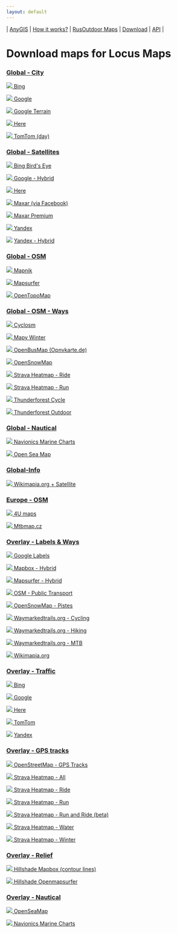 ```yaml
---
layout: default
---
```



| [AnyGIS][01] | [How it works?][02] | [RusOutdoor Maps][03] | [Download][04] | [API][05] |


[01]: https://anygis.ru/index_en
[02]: https://anygis.ru/Web/Html/Description_en
[03]: https://anygis.ru/Web/Html/RusOutdoor_en
[04]: https://anygis.ru/Web/Html/DownloadPage_en
[05]: https://anygis.ru/Web/Html/Api_en
# Download maps for Locus Maps


### [Global - City](locus-actions://https/raw.githubusercontent.com/nnngrach/AnyGIS_maps/master/Locus_online_maps/Installers_en/_Global-City.xml "Download all group files")
<a href="https://anygis.ru/api/v1/preview/Bing_map_for_locus" target="_blank" title="Preview map" > <img src="https://anygis.ru/Web/Img/eye.png" /> </a>  [Bing](locus-actions://https/raw.githubusercontent.com/nnngrach/AnyGIS_maps/master/Locus_online_maps/Installers_en/__Global-City-Bing_map.xml "Download this map")

<a href="https://anygis.ru/api/v1/preview/Google_Map_EN_SD" target="_blank" title="Preview map" > <img src="https://anygis.ru/Web/Img/eye.png" /> </a>  [Google](locus-actions://https/raw.githubusercontent.com/nnngrach/AnyGIS_maps/master/Locus_online_maps/Installers_en/__Global-City-Google_map.xml "Download this map")

<a href="https://anygis.ru/api/v1/preview/Google_Ter_EN_SD" target="_blank" title="Preview map" > <img src="https://anygis.ru/Web/Img/eye.png" /> </a>  [Google Terrain](locus-actions://https/raw.githubusercontent.com/nnngrach/AnyGIS_maps/master/Locus_online_maps/Installers_en/__Global-City-Google_terrain.xml "Download this map")

<a href="https://anygis.ru/api/v1/preview/Here_map" target="_blank" title="Preview map" > <img src="https://anygis.ru/Web/Img/eye.png" /> </a>  [Here](locus-actions://https/raw.githubusercontent.com/nnngrach/AnyGIS_maps/master/Locus_online_maps/Installers_en/__Global-City-Here_map.xml "Download this map")

<a href="https://anygis.ru/api/v1/preview/TomTom_base_day" target="_blank" title="Preview map" > <img src="https://anygis.ru/Web/Img/eye.png" /> </a>  [TomTom (day)](locus-actions://https/raw.githubusercontent.com/nnngrach/AnyGIS_maps/master/Locus_online_maps/Installers_en/__Global-City-TomTom_base_day.xml "Download this map")



### [Global - Satellites](locus-actions://https/raw.githubusercontent.com/nnngrach/AnyGIS_maps/master/Locus_online_maps/Installers_en/_Global-Satellites.xml "Download all group files")
<a href="https://anygis.ru/api/v1/preview/Bing_sat_for_locus" target="_blank" title="Preview map" > <img src="https://anygis.ru/Web/Img/eye.png" /> </a>  [Bing Bird's Eye](locus-actions://https/raw.githubusercontent.com/nnngrach/AnyGIS_maps/master/Locus_online_maps/Installers_en/__Global-Satellites-Bing_birds_eye.xml "Download this map")

<a href="https://anygis.ru/api/v1/preview/Google_Sat_EN_SD" target="_blank" title="Preview map" > <img src="https://anygis.ru/Web/Img/eye.png" /> </a>  [Google - Hybrid](locus-actions://https/raw.githubusercontent.com/nnngrach/AnyGIS_maps/master/Locus_online_maps/Installers_en/__Global-Satellites-Google_with_labels.xml "Download this map")

<a href="https://anygis.ru/api/v1/preview/Here_sat" target="_blank" title="Preview map" > <img src="https://anygis.ru/Web/Img/eye.png" /> </a>  [Here](locus-actions://https/raw.githubusercontent.com/nnngrach/AnyGIS_maps/master/Locus_online_maps/Installers_en/__Global-Satellites-Here.xml "Download this map")

<a href="https://anygis.ru/api/v1/preview/Maxar_Facebook" target="_blank" title="Preview map" > <img src="https://anygis.ru/Web/Img/eye.png" /> </a>  [Maxar (via Facebook)](locus-actions://https/raw.githubusercontent.com/nnngrach/AnyGIS_maps/master/Locus_online_maps/Installers_en/__Global-Satellites-Maxar_Facebook_Imagery.xml "Download this map")

<a href="https://anygis.ru/api/v1/preview/Maxar_Premium_Imagery" target="_blank" title="Preview map" > <img src="https://anygis.ru/Web/Img/eye.png" /> </a>  [Maxar Premium](locus-actions://https/raw.githubusercontent.com/nnngrach/AnyGIS_maps/master/Locus_online_maps/Installers_en/__Global-Satellites-Maxar_Premium_Imagery.xml "Download this map")

<a href="https://anygis.ru/api/v1/preview/Yandex_sat_clean_WGS84" target="_blank" title="Preview map" > <img src="https://anygis.ru/Web/Img/eye.png" /> </a>  [Yandex](locus-actions://https/raw.githubusercontent.com/nnngrach/AnyGIS_maps/master/Locus_online_maps/Installers_en/__Global-Satellites-Yandex.xml "Download this map")

![](https://anygis.ru/Web/Img/eyeNo.png)  [Yandex - Hybrid](locus-actions://https/raw.githubusercontent.com/nnngrach/AnyGIS_maps/master/Locus_online_maps/Installers_en/__Global-Satellites-Yandex_with_labels.xml "Download this map")



### [Global - OSM](locus-actions://https/raw.githubusercontent.com/nnngrach/AnyGIS_maps/master/Locus_online_maps/Installers_en/_Global-OSM.xml "Download all group files")
<a href="https://anygis.ru/api/v1/preview/Osm_Mapnik" target="_blank" title="Preview map" > <img src="https://anygis.ru/Web/Img/eye.png" /> </a>  [Mapnik](locus-actions://https/raw.githubusercontent.com/nnngrach/AnyGIS_maps/master/Locus_online_maps/Installers_en/__Global-OSM-Mapnik.xml "Download this map")

<a href="https://anygis.ru/api/v1/preview/Osm_Mapsurfer_roads" target="_blank" title="Preview map" > <img src="https://anygis.ru/Web/Img/eye.png" /> </a>  [Mapsurfer](locus-actions://https/raw.githubusercontent.com/nnngrach/AnyGIS_maps/master/Locus_online_maps/Installers_en/__Global-OSM-Mapsurfer.xml "Download this map")

<a href="https://anygis.ru/api/v1/preview/Osm_Topo_Map" target="_blank" title="Preview map" > <img src="https://anygis.ru/Web/Img/eye.png" /> </a>  [OpenTopoMap](locus-actions://https/raw.githubusercontent.com/nnngrach/AnyGIS_maps/master/Locus_online_maps/Installers_en/__Global-OSM-OpenTopoMap.xml "Download this map")



### [Global - OSM - Ways](locus-actions://https/raw.githubusercontent.com/nnngrach/AnyGIS_maps/master/Locus_online_maps/Installers_en/_Global-OSM-Ways.xml "Download all group files")
<a href="https://anygis.ru/api/v1/preview/Osm_Cyclosm" target="_blank" title="Preview map" > <img src="https://anygis.ru/Web/Img/eye.png" /> </a>  [Cyclosm](locus-actions://https/raw.githubusercontent.com/nnngrach/AnyGIS_maps/master/Locus_online_maps/Installers_en/__Global-OSM-Ways-Cyclosm.xml "Download this map")

<a href="https://anygis.ru/api/v1/preview/Osm_Mapy_Winter" target="_blank" title="Preview map" > <img src="https://anygis.ru/Web/Img/eye.png" /> </a>  [Mapy Winter](locus-actions://https/raw.githubusercontent.com/nnngrach/AnyGIS_maps/master/Locus_online_maps/Installers_en/__Global-OSM-Ways-Mapy_Winter.xml "Download this map")

<a href="https://anygis.ru/api/v1/preview/Osm_Opnvkarte" target="_blank" title="Preview map" > <img src="https://anygis.ru/Web/Img/eye.png" /> </a>  [OpenBusMap (Opnvkarte.de)](locus-actions://https/raw.githubusercontent.com/nnngrach/AnyGIS_maps/master/Locus_online_maps/Installers_en/__Global-OSM-Ways-Opnvkarte.xml "Download this map")

<a href="https://anygis.ru/api/v1/preview/Osm_OpenSnowMap_layer" target="_blank" title="Preview map" > <img src="https://anygis.ru/Web/Img/eye.png" /> </a>  [OpenSnowMap](locus-actions://https/raw.githubusercontent.com/nnngrach/AnyGIS_maps/master/Locus_online_maps/Installers_en/__Global-OSM-Ways-OpenSnowMap.xml "Download this map")

<a href="https://anygis.ru/api/v1/preview/Tracks_Strava_Ride_HD" target="_blank" title="Preview map" > <img src="https://anygis.ru/Web/Img/eye.png" /> </a>  [Strava Heatmap - Ride](locus-actions://https/raw.githubusercontent.com/nnngrach/AnyGIS_maps/master/Locus_online_maps/Installers_en/__Global-OSM-Ways-Strava_Ride.xml "Download this map")

<a href="https://anygis.ru/api/v1/preview/Tracks_Strava_Run_HD" target="_blank" title="Preview map" > <img src="https://anygis.ru/Web/Img/eye.png" /> </a>  [Strava Heatmap - Run](locus-actions://https/raw.githubusercontent.com/nnngrach/AnyGIS_maps/master/Locus_online_maps/Installers_en/__Global-OSM-Ways-Strava_Run.xml "Download this map")

<a href="https://anygis.ru/api/v1/preview/Osm_Cycle_Map" target="_blank" title="Preview map" > <img src="https://anygis.ru/Web/Img/eye.png" /> </a>  [Thunderforest Cycle](locus-actions://https/raw.githubusercontent.com/nnngrach/AnyGIS_maps/master/Locus_online_maps/Installers_en/__Global-OSM-Ways-Thunderforest_Cycle.xml "Download this map")

<a href="https://anygis.ru/api/v1/preview/Osm_Outdoors" target="_blank" title="Preview map" > <img src="https://anygis.ru/Web/Img/eye.png" /> </a>  [Thunderforest Outdoor](locus-actions://https/raw.githubusercontent.com/nnngrach/AnyGIS_maps/master/Locus_online_maps/Installers_en/__Global-OSM-Ways-Thunderforest_Outdoor.xml "Download this map")



### [Global - Nautical](locus-actions://https/raw.githubusercontent.com/nnngrach/AnyGIS_maps/master/Locus_online_maps/Installers_en/_Global-Water.xml "Download all group files")
<a href="https://anygis.ru/api/v1/preview/Navionics_Marine_Charts" target="_blank" title="Preview map" > <img src="https://anygis.ru/Web/Img/eye.png" /> </a>  [Navionics Marine Charts](locus-actions://https/raw.githubusercontent.com/nnngrach/AnyGIS_maps/master/Locus_online_maps/Installers_en/__Global-Water-Navionics_Marine_Charts.xml "Download this map")

<a href="https://anygis.ru/api/v1/preview/Osm_OpenSeaMap_Layer_Seamark" target="_blank" title="Preview map" > <img src="https://anygis.ru/Web/Img/eye.png" /> </a>  [Open Sea Map](locus-actions://https/raw.githubusercontent.com/nnngrach/AnyGIS_maps/master/Locus_online_maps/Installers_en/__Global-Water-OpenSeaMap.xml "Download this map")



### [Global-Info](locus-actions://https/raw.githubusercontent.com/nnngrach/AnyGIS_maps/master/Locus_online_maps/Installers_en/_Global-Info.xml "Download all group files")
<a href="https://anygis.ru/api/v1/preview/Wikimapia_layer" target="_blank" title="Preview map" > <img src="https://anygis.ru/Web/Img/eye.png" /> </a>  [Wikimapia.org + Satellite](locus-actions://https/raw.githubusercontent.com/nnngrach/AnyGIS_maps/master/Locus_online_maps/Installers_en/__Global-Info-Wikimapia_satellite.xml "Download this map")



### [Europe - OSM](locus-actions://https/raw.githubusercontent.com/nnngrach/AnyGIS_maps/master/Locus_online_maps/Installers_en/_Europe-OSM.xml "Download all group files")
<a href="https://anygis.ru/api/v1/preview/Osm_4umaps" target="_blank" title="Preview map" > <img src="https://anygis.ru/Web/Img/eye.png" /> </a>  [4U maps](locus-actions://https/raw.githubusercontent.com/nnngrach/AnyGIS_maps/master/Locus_online_maps/Installers_en/__Europe-OSM-4umaps.xml "Download this map")

<a href="https://anygis.ru/api/v1/preview/Osm_MTB_Map_Europe" target="_blank" title="Preview map" > <img src="https://anygis.ru/Web/Img/eye.png" /> </a>  [Mtbmap.cz](locus-actions://https/raw.githubusercontent.com/nnngrach/AnyGIS_maps/master/Locus_online_maps/Installers_en/__Europe-OSM-MTB_Map_Europe.xml "Download this map")



### [Overlay - Labels & Ways](locus-actions://https/raw.githubusercontent.com/nnngrach/AnyGIS_maps/master/Locus_online_maps/Installers_en/_Overlay_Hybrid.xml "Download all group files")
<a href="https://anygis.ru/api/v1/preview/Google_labels" target="_blank" title="Preview map" > <img src="https://anygis.ru/Web/Img/eye.png" /> </a>  [Google Labels](locus-actions://https/raw.githubusercontent.com/nnngrach/AnyGIS_maps/master/Locus_online_maps/Installers_en/__Overlay_Hybrid-Google.xml "Download this map")

<a href="https://anygis.ru/api/v1/preview/Mapbox_labels" target="_blank" title="Preview map" > <img src="https://anygis.ru/Web/Img/eye.png" /> </a>  [Mapbox - Hybrid](locus-actions://https/raw.githubusercontent.com/nnngrach/AnyGIS_maps/master/Locus_online_maps/Installers_en/__Overlay_Hybrid-Mapbox.xml "Download this map")

<a href="https://anygis.ru/api/v1/preview/Osm_Mapsurfer_hybrid" target="_blank" title="Preview map" > <img src="https://anygis.ru/Web/Img/eye.png" /> </a>  [Mapsurfer - Hybrid](locus-actions://https/raw.githubusercontent.com/nnngrach/AnyGIS_maps/master/Locus_online_maps/Installers_en/__Overlay_Hybrid-Mapsurfer_hybrid.xml "Download this map")

<a href="https://anygis.ru/api/v1/preview/Osm_Public_Transport_Layer" target="_blank" title="Preview map" > <img src="https://anygis.ru/Web/Img/eye.png" /> </a>  [OSM - Public Transport](locus-actions://https/raw.githubusercontent.com/nnngrach/AnyGIS_maps/master/Locus_online_maps/Installers_en/__Overlay_Hybrid-Public_Transport.xml "Download this map")

<a href="https://anygis.ru/api/v1/preview/Osm_OpenSnowMap_layer" target="_blank" title="Preview map" > <img src="https://anygis.ru/Web/Img/eye.png" /> </a>  [OpenSnowMap - Pistes](locus-actions://https/raw.githubusercontent.com/nnngrach/AnyGIS_maps/master/Locus_online_maps/Installers_en/__Overlay_Hybrid-OpenSnowMap_pistes.xml "Download this map")

<a href="https://anygis.ru/api/v1/preview/Tracks_WayMarkeredTrails_Cycling" target="_blank" title="Preview map" > <img src="https://anygis.ru/Web/Img/eye.png" /> </a>  [Waymarkedtrails.org - Cycling](locus-actions://https/raw.githubusercontent.com/nnngrach/AnyGIS_maps/master/Locus_online_maps/Installers_en/__Overlay_Hybrid-WayMarkedTrails_Cycling.xml "Download this map")

<a href="https://anygis.ru/api/v1/preview/Tracks_WayMarkeredTrails_Hiking" target="_blank" title="Preview map" > <img src="https://anygis.ru/Web/Img/eye.png" /> </a>  [Waymarkedtrails.org - Hiking](locus-actions://https/raw.githubusercontent.com/nnngrach/AnyGIS_maps/master/Locus_online_maps/Installers_en/__Overlay_Hybrid-WayMarkedTrails_Hiking.xml "Download this map")

<a href="https://anygis.ru/api/v1/preview/Tracks_WayMarkeredTrails_MTB" target="_blank" title="Preview map" > <img src="https://anygis.ru/Web/Img/eye.png" /> </a>  [Waymarkedtrails.org - MTB](locus-actions://https/raw.githubusercontent.com/nnngrach/AnyGIS_maps/master/Locus_online_maps/Installers_en/__Overlay_Hybrid-WayMarkedTrails_MTB.xml "Download this map")

<a href="https://anygis.ru/api/v1/preview/Wikimapia_layer" target="_blank" title="Preview map" > <img src="https://anygis.ru/Web/Img/eye.png" /> </a>  [Wikimapia.org](locus-actions://https/raw.githubusercontent.com/nnngrach/AnyGIS_maps/master/Locus_online_maps/Installers_en/__Overlay_Hybrid-Wikimapia.xml "Download this map")



### [Overlay - Traffic](locus-actions://https/raw.githubusercontent.com/nnngrach/AnyGIS_maps/master/Locus_online_maps/Installers_en/_Overlay_Traffic.xml "Download all group files")
<a href="https://anygis.ru/api/v1/preview/Bing_traffic_layer" target="_blank" title="Preview map" > <img src="https://anygis.ru/Web/Img/eye.png" /> </a>  [Bing](locus-actions://https/raw.githubusercontent.com/nnngrach/AnyGIS_maps/master/Locus_online_maps/Installers_en/__Overlay_Traffic-Bing.xml "Download this map")

<a href="https://anygis.ru/api/v1/preview/Google_Trafic_Layer" target="_blank" title="Preview map" > <img src="https://anygis.ru/Web/Img/eye.png" /> </a>  [Google](locus-actions://https/raw.githubusercontent.com/nnngrach/AnyGIS_maps/master/Locus_online_maps/Installers_en/__Overlay_Traffic-Google.xml "Download this map")

<a href="https://anygis.ru/api/v1/preview/Here_traffic_layer" target="_blank" title="Preview map" > <img src="https://anygis.ru/Web/Img/eye.png" /> </a>  [Here](locus-actions://https/raw.githubusercontent.com/nnngrach/AnyGIS_maps/master/Locus_online_maps/Installers_en/__Overlay_Traffic-Here.xml "Download this map")

<a href="https://anygis.ru/api/v1/preview/TomTom_Traffic_layer" target="_blank" title="Preview map" > <img src="https://anygis.ru/Web/Img/eye.png" /> </a>  [TomTom](locus-actions://https/raw.githubusercontent.com/nnngrach/AnyGIS_maps/master/Locus_online_maps/Installers_en/__Overlay_Traffic-TomTom.xml "Download this map")

![](https://anygis.ru/Web/Img/eyeNo.png)  [Yandex](locus-actions://https/raw.githubusercontent.com/nnngrach/AnyGIS_maps/master/Locus_online_maps/Installers_en/__Overlay_Traffic-Yandex.xml "Download this map")



### [Overlay - GPS tracks](locus-actions://https/raw.githubusercontent.com/nnngrach/AnyGIS_maps/master/Locus_online_maps/Installers_en/_Overlay_GPS_tracks.xml "Download all group files")
<a href="https://anygis.ru/api/v1/preview/Tracks_Gps_Tracks_layer" target="_blank" title="Preview map" > <img src="https://anygis.ru/Web/Img/eye.png" /> </a>  [OpenStreetMap - GPS Tracks](locus-actions://https/raw.githubusercontent.com/nnngrach/AnyGIS_maps/master/Locus_online_maps/Installers_en/__Overlay_GPS_tracks-OpenSreetMaps.xml "Download this map")

<a href="https://anygis.ru/api/v1/preview/Tracks_Strava_All_HD" target="_blank" title="Preview map" > <img src="https://anygis.ru/Web/Img/eye.png" /> </a>  [Strava Heatmap - All](locus-actions://https/raw.githubusercontent.com/nnngrach/AnyGIS_maps/master/Locus_online_maps/Installers_en/__Overlay_GPS_tracks-Strava_All_HD.xml "Download this map")

<a href="https://anygis.ru/api/v1/preview/Tracks_Strava_Ride_HD" target="_blank" title="Preview map" > <img src="https://anygis.ru/Web/Img/eye.png" /> </a>  [Strava Heatmap - Ride](locus-actions://https/raw.githubusercontent.com/nnngrach/AnyGIS_maps/master/Locus_online_maps/Installers_en/__Overlay_GPS_tracks-Strava_Ride_HD.xml "Download this map")

<a href="https://anygis.ru/api/v1/preview/Tracks_Strava_Run_HD" target="_blank" title="Preview map" > <img src="https://anygis.ru/Web/Img/eye.png" /> </a>  [Strava Heatmap - Run](locus-actions://https/raw.githubusercontent.com/nnngrach/AnyGIS_maps/master/Locus_online_maps/Installers_en/__Overlay_GPS_tracks-Strava_Run_HD.xml "Download this map")

<a href="https://anygis.ru/api/v1/preview/Tracks_Strava_RunAndRide_HD" target="_blank" title="Preview map" > <img src="https://anygis.ru/Web/Img/eye.png" /> </a>  [Strava Heatmap - Run and Ride (beta)](locus-actions://https/raw.githubusercontent.com/nnngrach/AnyGIS_maps/master/Locus_online_maps/Installers_en/__Overlay_GPS_tracks-Strava_RunAndRide_HD.xml "Download this map")

<a href="https://anygis.ru/api/v1/preview/Tracks_Strava_Water_HD" target="_blank" title="Preview map" > <img src="https://anygis.ru/Web/Img/eye.png" /> </a>  [Strava Heatmap - Water](locus-actions://https/raw.githubusercontent.com/nnngrach/AnyGIS_maps/master/Locus_online_maps/Installers_en/__Overlay_GPS_tracks-Strava_Water_HD.xml "Download this map")

<a href="https://anygis.ru/api/v1/preview/Tracks_Strava_Winter_HD" target="_blank" title="Preview map" > <img src="https://anygis.ru/Web/Img/eye.png" /> </a>  [Strava Heatmap - Winter](locus-actions://https/raw.githubusercontent.com/nnngrach/AnyGIS_maps/master/Locus_online_maps/Installers_en/__Overlay_GPS_tracks-Strava_Winter_HD.xml "Download this map")



### [Overlay - Relief](locus-actions://https/raw.githubusercontent.com/nnngrach/AnyGIS_maps/master/Locus_online_maps/Installers_en/_Overlay_Relief.xml "Download all group files")
<a href="https://anygis.ru/api/v1/preview/Hillshade_Mapbox_Contour_Lines" target="_blank" title="Preview map" > <img src="https://anygis.ru/Web/Img/eye.png" /> </a>  [Hillshade Mapbox (contour lines)](locus-actions://https/raw.githubusercontent.com/nnngrach/AnyGIS_maps/master/Locus_online_maps/Installers_en/__Overlay_Relief-Mapbox_Contour_Lines.xml "Download this map")

<a href="https://anygis.ru/api/v1/preview/Hillshade_Mapsurfer" target="_blank" title="Preview map" > <img src="https://anygis.ru/Web/Img/eye.png" /> </a>  [Hillshade Openmapsurfer](locus-actions://https/raw.githubusercontent.com/nnngrach/AnyGIS_maps/master/Locus_online_maps/Installers_en/__Overlay_Relief-Mapsurfer.xml "Download this map")



### [Overlay - Nautical](locus-actions://https/raw.githubusercontent.com/nnngrach/AnyGIS_maps/master/Locus_online_maps/Installers_en/_Overlay_Nautical.xml "Download all group files")
<a href="https://anygis.ru/api/v1/preview/Osm_OpenSeaMap_Layer_Seamark" target="_blank" title="Preview map" > <img src="https://anygis.ru/Web/Img/eye.png" /> </a>  [OpenSeaMap](locus-actions://https/raw.githubusercontent.com/nnngrach/AnyGIS_maps/master/Locus_online_maps/Installers_en/__Overlay_Nautical-OpenSeaMap_seamark.xml "Download this map")

<a href="https://anygis.ru/api/v1/preview/Navionics_Marine_Charts_layer" target="_blank" title="Preview map" > <img src="https://anygis.ru/Web/Img/eye.png" /> </a>  [Navionics Marine Charts](locus-actions://https/raw.githubusercontent.com/nnngrach/AnyGIS_maps/master/Locus_online_maps/Installers_en/__Overlay_Nautical-Navionics_Marine_Charts.xml "Download this map")

